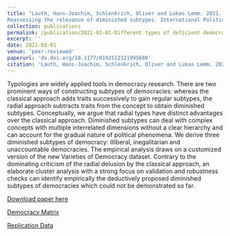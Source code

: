 ```yaml
---
title: "Lauth, Hans-Joachim, Schlenkrich, Oliver and Lukas Lemm. 2021. Different types of deficient democracies:
Reassessing the relevance of diminished subtypes. International Political Science Review. Online First."
collection: publications
permalink: /publication/2021-03-01-Different types of deficient democracies Reassessing the relevance of diminished subtypes
excerpt: ''
date: 2021-03-01
venue: 'peer-reviewed'
paperurl: 'dx.doi.org/10.1177/0192512121995686'
citation: 'Lauth, Hans-Joachim, Schlenkrich, Oliver and Lukas Lemm. 2021. Different types of deficient democracies: Reassessing the relevance of diminished subtypes. International Political Science Review. Online First.'
---
```


Typologies are widely applied tools in democracy research. There are two prominent ways of constructing subtypes of democracies: whereas the classical approach adds traits successively to gain regular subtypes, the radial approach subtracts traits from the concept to obtain diminished subtypes. Conceptually, we argue that radial types have distinct advantages over the classical approach. Diminished subtypes can deal with complex concepts with multiple interrelated dimensions without a clear hierarchy and can account for the gradual nature of political phenomena. We derive three diminished subtypes of democracy: illiberal, inegalitarian and unaccountable democracies. The empirical analysis draws on a customized version of the new Varieties of Democracy dataset. Contrary to the dominating criticism of the radial delusion by the classical approach, an elaborate cluster analysis with a strong focus on validation and robustness checks can identify empirically the deductively proposed diminished subtypes of democracies which could not be demonstrated so far.

[Download paper here](https://journals.sagepub.com/doi/abs/10.1177/0192512121995686)

[Democracy Matrix](https://www.democracymatrix.com/) 

[Replication Data](https://github.com/OSchlenkrich/DiminishedSubtypes_Cluster)

